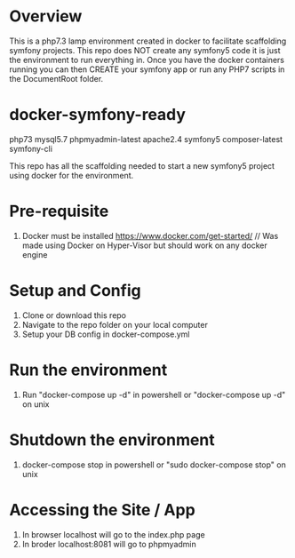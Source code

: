 # Overview
This is a php7.3 lamp environment created in docker to facilitate scaffolding symfony projects. This repo does NOT create any symfony5 code it is just the environment to run everything in. Once you have the docker containers running you can then CREATE your symfony app or run any PHP7 scripts in the DocumentRoot folder. 

# docker-symfony-ready
 php73
 mysql5.7
 phpmyadmin-latest
 apache2.4
 symfony5
 composer-latest
 symfony-cli

This repo has all the scaffolding needed to start a new symfony5 project using docker for the environment.

# Pre-requisite
1. Docker must be installed https://www.docker.com/get-started/ // Was made using Docker on Hyper-Visor but should work on any docker engine

# Setup and Config
1. Clone or download this repo
2. Navigate to the repo folder on your local computer
3. Setup your DB config in docker-compose.yml 

# Run the environment
1. Run "docker-compose up -d" in powershell or "docker-compose up -d" on unix

# Shutdown the environment 
1. docker-compose stop in powershell or "sudo docker-compose stop" on unix

# Accessing the Site / App
1. In browser localhost will go to the index.php page 
2. In broder localhost:8081 will go to phpmyadmin
